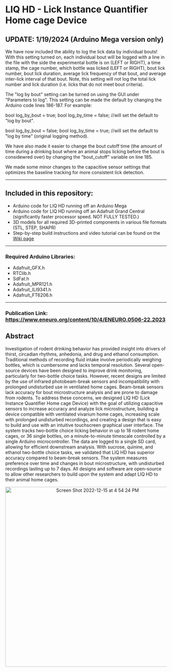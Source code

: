 # LIQ HD - Lick Instance Quantifier Home cage Device 

## UPDATE: 1/19/2024 (Arduino Mega version only)

We have now included the ability to log the lick data by individual bouts! With this setting turned on, each individual bout will be logged with a line in the file with the side the experimental bottle is on (LEFT or RIGHT), a time stamp, the cage number, which bottle was licked (LEFT or RIGHT), bout lick number, bout lick duration, average lick frequency of that bout, and average inter-lick interval of that bout. Note, this setting will not log the total lick number and lick duration (i.e. licks that do not meet bout criteria).

The "log by bout" setting can be turned on using the GUI under "Parameters to log". This setting can be made the default by changing the Arduino code lines 186-187. For example:

bool log_by_bout = true; 
bool log_by_time = false;
//will set the default to "log by bout".

bool log_by_bout = false; 
bool log_by_time = true;
//will set the default to "log by time" (original logging method).

We have also made it easier to change the bout cutoff time (the amount of time during a drinking bout where an animal stops licking before the bout is considewred over) by changing the "bout_cutoff" variable on line 185.

We made some minor changes to the capacitive sensor settings that optimizes the baseline tracking for more consistent lick detection.

------------------------------------------------------------------

## Included in this repository:
  - Arduino code for LIQ HD running off an Arduino Mega
  - Arduino code for LIQ HD running off an Adafruit Grand Central (significantly faster processor speed. NOT FULLY TESTED.)
  - 3D models for all required 3D-printed components in various file formats (STL, STEP, SHAPR)
  - Step-by-step build instructions and video tutorial can be found on the [Wiki page](https://github.com/nickpetersen93/LIQ_HD/wiki/LIQ-HD---Step-by-Step-Tutorial "LIQ HD - Step-by-Step Tutorial")
  
------------------------------------------------------------------

### Required Arduino Libraries:
  - Adafruit_GFX.h
  - RTClib.h
  - SdFat.h
  - Adafruit_MPR121.h
  - Adafruit_ILI9341.h
  - Adafruit_FT6206.h
  
------------------------------------------------------------------

### Publication Link: https://www.eneuro.org/content/10/4/ENEURO.0506-22.2023


## Abstract

Investigation of rodent drinking behavior has provided insight into drivers of thirst, circadian rhythms, anhedonia, and drug and ethanol consumption. Traditional methods of recording fluid intake involve periodically weighing bottles, which is cumbersome and lacks temporal resolution. Several open-source devices have been designed to improve drink monitoring, particularly for two-bottle choice tasks. However, recent designs are limited by the use of infrared photobeam-break sensors and incompatibility with prolonged undisturbed use in ventilated home cages. Beam-break sensors lack accuracy for bout microstructure analysis and are prone to damage from rodents. To address these concerns, we designed LIQ HD (Lick Instance Quantifier Home cage Device) with the goal of utilizing capacitive sensors to increase accuracy and analyze lick microstructure, building a device compatible with ventilated vivarium home cages, increasing scale with prolonged undisturbed recordings, and creating a design that is easy to build and use with an intuitive touchscreen graphical user interface. The system tracks two-bottle choice licking behavior in up to 18 rodent home cages, or 36 single bottles, on a minute-to-minute timescale controlled by a single Arduino microcontroller. The data are logged to a single SD card, allowing for efficient downstream analysis. With sucrose, quinine, and ethanol two-bottle choice tasks, we validated that LIQ HD has superior accuracy compared to beam-break sensors. The system measures preference over time and changes in bout microstructure, with undisturbed recordings lasting up to 7 days. All designs and software are open-source to allow other researchers to build upon the system and adapt LIQ HD to their animal home cages.


<p align="center">
<img width="560" alt="Screen Shot 2022-12-15 at 4 54 24 PM" src="https://user-images.githubusercontent.com/86747820/207975271-d024acc4-405c-4381-a1c6-2fc56d0128fb.png">
</p>
